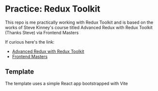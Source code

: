 # Practice: Redux Toolkit

This repo is me practically working with Redux Toolkit and is based on the works of Steve Kinney's course
titled Advanced Redux with Redux Toolkit (Thanks Steve) via Frontend Masters

If curious here's the link:

- [Advanced Redux with Redux Toolkit](https://frontendmasters.com/courses/advanced-redux/)
- [Frontend Masters](https://frontendmasters.com/)

## Template

The template uses a simple React app bootstrapped with Vite
